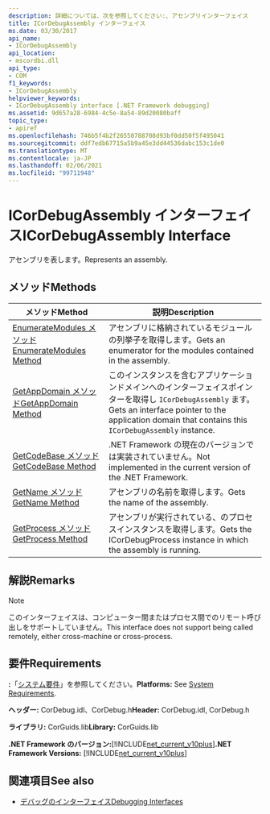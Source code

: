 ```yaml
---
description: 詳細については、次を参照してください:、アセンブリインターフェイス
title: ICorDebugAssembly インターフェイス
ms.date: 03/30/2017
api_name:
- ICorDebugAssembly
api_location:
- mscordbi.dll
api_type:
- COM
f1_keywords:
- ICorDebugAssembly
helpviewer_keywords:
- ICorDebugAssembly interface [.NET Framework debugging]
ms.assetid: 9d657a28-6984-4c5e-8a54-89d20080baff
topic_type:
- apiref
ms.openlocfilehash: 746b5f4b2f26550788708d93bf0dd50f5f495041
ms.sourcegitcommit: ddf7edb67715a5b9a45e3dd44536dabc153c1de0
ms.translationtype: MT
ms.contentlocale: ja-JP
ms.lasthandoff: 02/06/2021
ms.locfileid: "99711948"
---
```

# <a name="icordebugassembly-interface"></a><span data-ttu-id="cf147-103">ICorDebugAssembly インターフェイス</span><span class="sxs-lookup"><span data-stu-id="cf147-103">ICorDebugAssembly Interface</span></span>

<span data-ttu-id="cf147-104">アセンブリを表します。</span><span class="sxs-lookup"><span data-stu-id="cf147-104">Represents an assembly.</span></span>  
  
## <a name="methods"></a><span data-ttu-id="cf147-105">メソッド</span><span class="sxs-lookup"><span data-stu-id="cf147-105">Methods</span></span>  
  
|<span data-ttu-id="cf147-106">メソッド</span><span class="sxs-lookup"><span data-stu-id="cf147-106">Method</span></span>|<span data-ttu-id="cf147-107">説明</span><span class="sxs-lookup"><span data-stu-id="cf147-107">Description</span></span>|  
|------------|-----------------|  
|[<span data-ttu-id="cf147-108">EnumerateModules メソッド</span><span class="sxs-lookup"><span data-stu-id="cf147-108">EnumerateModules Method</span></span>](icordebugassembly-enumeratemodules-method.md)|<span data-ttu-id="cf147-109">アセンブリに格納されているモジュールの列挙子を取得します。</span><span class="sxs-lookup"><span data-stu-id="cf147-109">Gets an enumerator for the modules contained in the assembly.</span></span>|  
|[<span data-ttu-id="cf147-110">GetAppDomain メソッド</span><span class="sxs-lookup"><span data-stu-id="cf147-110">GetAppDomain Method</span></span>](icordebugassembly-getappdomain-method.md)|<span data-ttu-id="cf147-111">このインスタンスを含むアプリケーションドメインへのインターフェイスポインターを取得し `ICorDebugAssembly` ます。</span><span class="sxs-lookup"><span data-stu-id="cf147-111">Gets an interface pointer to the application domain that contains this `ICorDebugAssembly` instance.</span></span>|  
|[<span data-ttu-id="cf147-112">GetCodeBase メソッド</span><span class="sxs-lookup"><span data-stu-id="cf147-112">GetCodeBase Method</span></span>](icordebugassembly-getcodebase-method.md)|<span data-ttu-id="cf147-113">.NET Framework の現在のバージョンでは実装されていません。</span><span class="sxs-lookup"><span data-stu-id="cf147-113">Not implemented in the current version of the .NET Framework.</span></span>|  
|[<span data-ttu-id="cf147-114">GetName メソッド</span><span class="sxs-lookup"><span data-stu-id="cf147-114">GetName Method</span></span>](icordebugassembly-getname-method.md)|<span data-ttu-id="cf147-115">アセンブリの名前を取得します。</span><span class="sxs-lookup"><span data-stu-id="cf147-115">Gets the name of the assembly.</span></span>|  
|[<span data-ttu-id="cf147-116">GetProcess メソッド</span><span class="sxs-lookup"><span data-stu-id="cf147-116">GetProcess Method</span></span>](icordebugassembly-getprocess-method.md)|<span data-ttu-id="cf147-117">アセンブリが実行されている、のプロセスインスタンスを取得します。</span><span class="sxs-lookup"><span data-stu-id="cf147-117">Gets the ICorDebugProcess instance in which the assembly is running.</span></span>|  
  
## <a name="remarks"></a><span data-ttu-id="cf147-118">解説</span><span class="sxs-lookup"><span data-stu-id="cf147-118">Remarks</span></span>  
  
> [!NOTE]
> <span data-ttu-id="cf147-119">このインターフェイスは、コンピューター間またはプロセス間でのリモート呼び出しをサポートしていません。</span><span class="sxs-lookup"><span data-stu-id="cf147-119">This interface does not support being called remotely, either cross-machine or cross-process.</span></span>  
  
## <a name="requirements"></a><span data-ttu-id="cf147-120">要件</span><span class="sxs-lookup"><span data-stu-id="cf147-120">Requirements</span></span>  

 <span data-ttu-id="cf147-121">**:**「[システム要件](../../get-started/system-requirements.md)」を参照してください。</span><span class="sxs-lookup"><span data-stu-id="cf147-121">**Platforms:** See [System Requirements](../../get-started/system-requirements.md).</span></span>  
  
 <span data-ttu-id="cf147-122">**ヘッダー:** CorDebug.idl、CorDebug.h</span><span class="sxs-lookup"><span data-stu-id="cf147-122">**Header:** CorDebug.idl, CorDebug.h</span></span>  
  
 <span data-ttu-id="cf147-123">**ライブラリ:** CorGuids.lib</span><span class="sxs-lookup"><span data-stu-id="cf147-123">**Library:** CorGuids.lib</span></span>  
  
 <span data-ttu-id="cf147-124">**.NET Framework のバージョン:**[!INCLUDE[net_current_v10plus](../../../../includes/net-current-v10plus-md.md)]</span><span class="sxs-lookup"><span data-stu-id="cf147-124">**.NET Framework Versions:** [!INCLUDE[net_current_v10plus](../../../../includes/net-current-v10plus-md.md)]</span></span>  
  
## <a name="see-also"></a><span data-ttu-id="cf147-125">関連項目</span><span class="sxs-lookup"><span data-stu-id="cf147-125">See also</span></span>

- [<span data-ttu-id="cf147-126">デバッグのインターフェイス</span><span class="sxs-lookup"><span data-stu-id="cf147-126">Debugging Interfaces</span></span>](debugging-interfaces.md)
